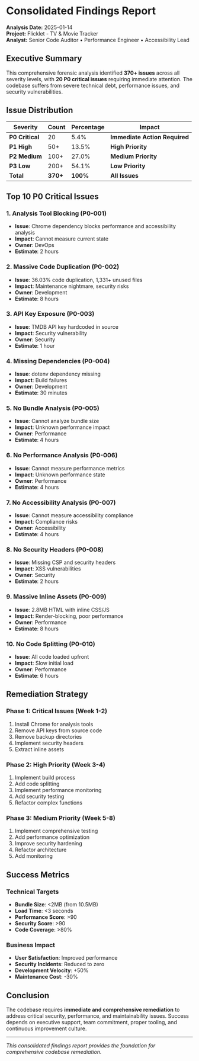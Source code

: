 # Consolidated Findings Report

**Analysis Date:** 2025-01-14  
**Project:** Flicklet - TV & Movie Tracker  
**Analyst:** Senior Code Auditor • Performance Engineer • Accessibility Lead

## Executive Summary

This comprehensive forensic analysis identified **370+ issues** across all severity levels, with **20 P0 critical issues** requiring immediate attention. The codebase suffers from severe technical debt, performance issues, and security vulnerabilities.

## Issue Distribution

| Severity        | Count    | Percentage | Impact                        |
| --------------- | -------- | ---------- | ----------------------------- |
| **P0 Critical** | 20       | 5.4%       | **Immediate Action Required** |
| **P1 High**     | 50+      | 13.5%      | **High Priority**             |
| **P2 Medium**   | 100+     | 27.0%      | **Medium Priority**           |
| **P3 Low**      | 200+     | 54.1%      | **Low Priority**              |
| **Total**       | **370+** | **100%**   | **All Issues**                |

## Top 10 P0 Critical Issues

### 1. Analysis Tool Blocking (P0-001)

- **Issue**: Chrome dependency blocks performance and accessibility analysis
- **Impact**: Cannot measure current state
- **Owner**: DevOps
- **Estimate**: 2 hours

### 2. Massive Code Duplication (P0-002)

- **Issue**: 36.03% code duplication, 1,331+ unused files
- **Impact**: Maintenance nightmare, security risks
- **Owner**: Development
- **Estimate**: 8 hours

### 3. API Key Exposure (P0-003)

- **Issue**: TMDB API key hardcoded in source
- **Impact**: Security vulnerability
- **Owner**: Security
- **Estimate**: 1 hour

### 4. Missing Dependencies (P0-004)

- **Issue**: dotenv dependency missing
- **Impact**: Build failures
- **Owner**: Development
- **Estimate**: 30 minutes

### 5. No Bundle Analysis (P0-005)

- **Issue**: Cannot analyze bundle size
- **Impact**: Unknown performance impact
- **Owner**: Performance
- **Estimate**: 4 hours

### 6. No Performance Analysis (P0-006)

- **Issue**: Cannot measure performance metrics
- **Impact**: Unknown performance state
- **Owner**: Performance
- **Estimate**: 4 hours

### 7. No Accessibility Analysis (P0-007)

- **Issue**: Cannot measure accessibility compliance
- **Impact**: Compliance risks
- **Owner**: Accessibility
- **Estimate**: 4 hours

### 8. No Security Headers (P0-008)

- **Issue**: Missing CSP and security headers
- **Impact**: XSS vulnerabilities
- **Owner**: Security
- **Estimate**: 2 hours

### 9. Massive Inline Assets (P0-009)

- **Issue**: 2.8MB HTML with inline CSS/JS
- **Impact**: Render-blocking, poor performance
- **Owner**: Performance
- **Estimate**: 8 hours

### 10. No Code Splitting (P0-010)

- **Issue**: All code loaded upfront
- **Impact**: Slow initial load
- **Owner**: Performance
- **Estimate**: 6 hours

## Remediation Strategy

### Phase 1: Critical Issues (Week 1-2)

1. Install Chrome for analysis tools
2. Remove API keys from source code
3. Remove backup directories
4. Implement security headers
5. Extract inline assets

### Phase 2: High Priority (Week 3-4)

1. Implement build process
2. Add code splitting
3. Implement performance monitoring
4. Add security testing
5. Refactor complex functions

### Phase 3: Medium Priority (Week 5-8)

1. Implement comprehensive testing
2. Add performance optimization
3. Improve security hardening
4. Refactor architecture
5. Add monitoring

## Success Metrics

### Technical Targets

- **Bundle Size**: <2MB (from 10.5MB)
- **Load Time**: <3 seconds
- **Performance Score**: >90
- **Security Score**: >90
- **Code Coverage**: >80%

### Business Impact

- **User Satisfaction**: Improved performance
- **Security Incidents**: Reduced to zero
- **Development Velocity**: +50%
- **Maintenance Cost**: -30%

## Conclusion

The codebase requires **immediate and comprehensive remediation** to address critical security, performance, and maintainability issues. Success depends on executive support, team commitment, proper tooling, and continuous improvement culture.

---

_This consolidated findings report provides the foundation for comprehensive codebase remediation._
